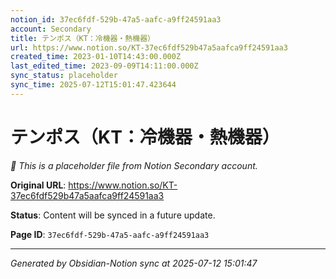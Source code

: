 ```yaml
---
notion_id: 37ec6fdf-529b-47a5-aafc-a9ff24591aa3
account: Secondary
title: テンポス（KT：冷機器・熱機器）
url: https://www.notion.so/KT-37ec6fdf529b47a5aafca9ff24591aa3
created_time: 2023-01-10T14:43:00.000Z
last_edited_time: 2023-09-09T14:11:00.000Z
sync_status: placeholder
sync_time: 2025-07-12T15:01:47.423644
---
```


# テンポス（KT：冷機器・熱機器）

*🔄 This is a placeholder file from Notion Secondary account.*

**Original URL**: https://www.notion.so/KT-37ec6fdf529b47a5aafca9ff24591aa3

**Status**: Content will be synced in a future update.

**Page ID**: `37ec6fdf-529b-47a5-aafc-a9ff24591aa3`

---

*Generated by Obsidian-Notion sync at 2025-07-12 15:01:47*
